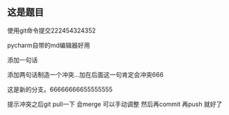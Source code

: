 ## 这是题目

使用git命令提交222454324352

pycharm自带的md编辑器好用

添加一句话


添加两句话制造一个冲突...加在后面这一句肯定会冲突666

这是新的分支。66666666655555555

提示冲突之后git pull一下 会merge 可以手动调整 然后再commit 再push 就好了